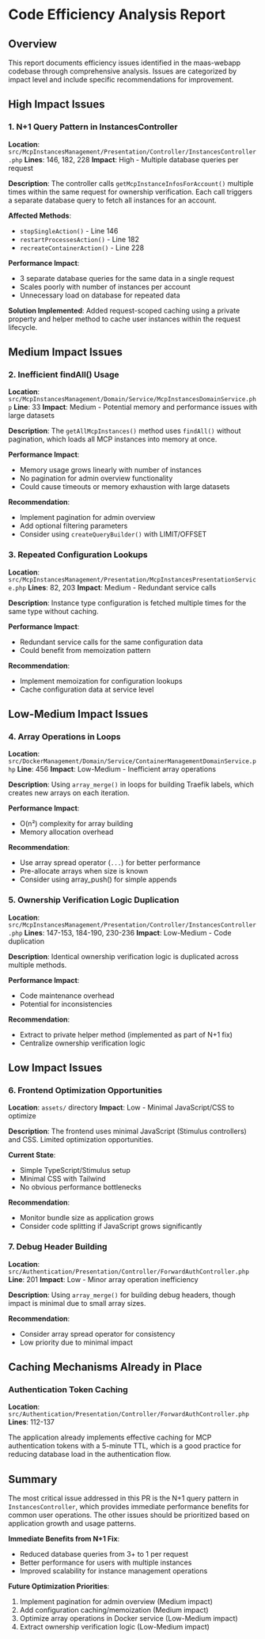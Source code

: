 # Code Efficiency Analysis Report

## Overview
This report documents efficiency issues identified in the maas-webapp codebase through comprehensive analysis. Issues are categorized by impact level and include specific recommendations for improvement.

## High Impact Issues

### 1. N+1 Query Pattern in InstancesController
**Location**: `src/McpInstancesManagement/Presentation/Controller/InstancesController.php`
**Lines**: 146, 182, 228
**Impact**: High - Multiple database queries per request

**Description**: 
The controller calls `getMcpInstanceInfosForAccount()` multiple times within the same request for ownership verification. Each call triggers a separate database query to fetch all instances for an account.

**Affected Methods**:
- `stopSingleAction()` - Line 146
- `restartProcessesAction()` - Line 182  
- `recreateContainerAction()` - Line 228

**Performance Impact**:
- 3 separate database queries for the same data in a single request
- Scales poorly with number of instances per account
- Unnecessary load on database for repeated data

**Solution Implemented**: 
Added request-scoped caching using a private property and helper method to cache user instances within the request lifecycle.

## Medium Impact Issues

### 2. Inefficient findAll() Usage
**Location**: `src/McpInstancesManagement/Domain/Service/McpInstancesDomainService.php`
**Line**: 33
**Impact**: Medium - Potential memory and performance issues with large datasets

**Description**:
The `getAllMcpInstances()` method uses `findAll()` without pagination, which loads all MCP instances into memory at once.

**Performance Impact**:
- Memory usage grows linearly with number of instances
- No pagination for admin overview functionality
- Could cause timeouts or memory exhaustion with large datasets

**Recommendation**:
- Implement pagination for admin overview
- Add optional filtering parameters
- Consider using `createQueryBuilder()` with LIMIT/OFFSET

### 3. Repeated Configuration Lookups
**Location**: `src/McpInstancesManagement/Presentation/McpInstancesPresentationService.php`
**Lines**: 82, 203
**Impact**: Medium - Redundant service calls

**Description**:
Instance type configuration is fetched multiple times for the same type without caching.

**Performance Impact**:
- Redundant service calls for the same configuration data
- Could benefit from memoization pattern

**Recommendation**:
- Implement memoization for configuration lookups
- Cache configuration data at service level

## Low-Medium Impact Issues

### 4. Array Operations in Loops
**Location**: `src/DockerManagement/Domain/Service/ContainerManagementDomainService.php`
**Line**: 456
**Impact**: Low-Medium - Inefficient array operations

**Description**:
Using `array_merge()` in loops for building Traefik labels, which creates new arrays on each iteration.

**Performance Impact**:
- O(n²) complexity for array building
- Memory allocation overhead

**Recommendation**:
- Use array spread operator (`...`) for better performance
- Pre-allocate arrays when size is known
- Consider using array_push() for simple appends

### 5. Ownership Verification Logic Duplication
**Location**: `src/McpInstancesManagement/Presentation/Controller/InstancesController.php`
**Lines**: 147-153, 184-190, 230-236
**Impact**: Low-Medium - Code duplication

**Description**:
Identical ownership verification logic is duplicated across multiple methods.

**Performance Impact**:
- Code maintenance overhead
- Potential for inconsistencies

**Recommendation**:
- Extract to private helper method (implemented as part of N+1 fix)
- Centralize ownership verification logic

## Low Impact Issues

### 6. Frontend Optimization Opportunities
**Location**: `assets/` directory
**Impact**: Low - Minimal JavaScript/CSS to optimize

**Description**:
The frontend uses minimal JavaScript (Stimulus controllers) and CSS. Limited optimization opportunities.

**Current State**:
- Simple TypeScript/Stimulus setup
- Minimal CSS with Tailwind
- No obvious performance bottlenecks

**Recommendation**:
- Monitor bundle size as application grows
- Consider code splitting if JavaScript grows significantly

### 7. Debug Header Building
**Location**: `src/Authentication/Presentation/Controller/ForwardAuthController.php`
**Line**: 201
**Impact**: Low - Minor array operation inefficiency

**Description**:
Using `array_merge()` for building debug headers, though impact is minimal due to small array sizes.

**Recommendation**:
- Consider array spread operator for consistency
- Low priority due to minimal impact

## Caching Mechanisms Already in Place

### Authentication Token Caching
**Location**: `src/Authentication/Presentation/Controller/ForwardAuthController.php`
**Lines**: 112-137

The application already implements effective caching for MCP authentication tokens with a 5-minute TTL, which is a good practice for reducing database load in the authentication flow.

## Summary

The most critical issue addressed in this PR is the N+1 query pattern in `InstancesController`, which provides immediate performance benefits for common user operations. The other issues should be prioritized based on application growth and usage patterns.

**Immediate Benefits from N+1 Fix**:
- Reduced database queries from 3+ to 1 per request
- Better performance for users with multiple instances
- Improved scalability for instance management operations

**Future Optimization Priorities**:
1. Implement pagination for admin overview (Medium impact)
2. Add configuration caching/memoization (Medium impact)  
3. Optimize array operations in Docker service (Low-Medium impact)
4. Extract ownership verification logic (Low-Medium impact)

